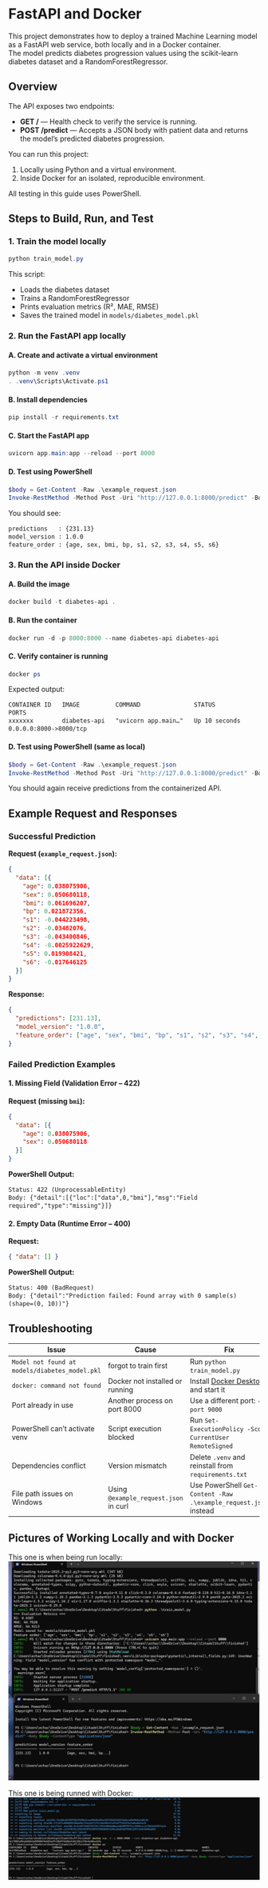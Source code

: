 # FastAPI and Docker

This project demonstrates how to deploy a trained Machine Learning model as a FastAPI web service, both locally and in a Docker container.  
The model predicts diabetes progression values using the scikit-learn diabetes dataset and a RandomForestRegressor.


## Overview

The API exposes two endpoints:
- **GET /** — Health check to verify the service is running.
- **POST /predict** — Accepts a JSON body with patient data and returns the model’s predicted diabetes progression.

You can run this project:
1. Locally using Python and a virtual environment.
2. Inside Docker for an isolated, reproducible environment.

All testing in this guide uses PowerShell.


## Steps to Build, Run, and Test

### 1. Train the model locally
```powershell
python train_model.py
```
This script:
- Loads the diabetes dataset  
- Trains a RandomForestRegressor  
- Prints evaluation metrics (R², MAE, RMSE)  
- Saves the trained model in `models/diabetes_model.pkl`


### 2. Run the FastAPI app locally

#### A. Create and activate a virtual environment
```powershell
python -m venv .venv
. .venv\Scripts\Activate.ps1
```

#### B. Install dependencies
```powershell
pip install -r requirements.txt
```

#### C. Start the FastAPI app
```powershell
uvicorn app.main:app --reload --port 8000
```

#### D. Test using PowerShell
```powershell
$body = Get-Content -Raw .\example_request.json
Invoke-RestMethod -Method Post -Uri "http://127.0.0.1:8000/predict" -Body $body -ContentType "application/json"
```

You should see:
```
predictions   : {231.13}
model_version : 1.0.0
feature_order : {age, sex, bmi, bp, s1, s2, s3, s4, s5, s6}
```

### 3. Run the API inside Docker

#### A. Build the image
```powershell
docker build -t diabetes-api .
```

#### B. Run the container
```powershell
docker run -d -p 8000:8000 --name diabetes-api diabetes-api
```

#### C. Verify container is running
```powershell
docker ps
```
Expected output:
```
CONTAINER ID   IMAGE          COMMAND               STATUS          PORTS
xxxxxxx        diabetes-api   "uvicorn app.main…"   Up 10 seconds   0.0.0.0:8000->8000/tcp
```

#### D. Test using PowerShell (same as local)
```powershell
$body = Get-Content -Raw .\example_request.json
Invoke-RestMethod -Method Post -Uri "http://127.0.0.1:8000/predict" -Body $body -ContentType "application/json"
```

You should again receive predictions from the containerized API.

## Example Request and Responses

### Successful Prediction
**Request (`example_request.json`):**
```json
{
  "data": [{
    "age": 0.038075906,
    "sex": 0.050680118,
    "bmi": 0.061696207,
    "bp": 0.021872356,
    "s1": -0.044223498,
    "s2": -0.03482076,
    "s3": -0.043400846,
    "s4": -0.0025922629,
    "s5": 0.019908421,
    "s6": -0.017646125
  }]
}
```

**Response:**
```json
{
  "predictions": [231.13],
  "model_version": "1.0.0",
  "feature_order": ["age", "sex", "bmi", "bp", "s1", "s2", "s3", "s4", "s5", "s6"]
}
```

### Failed Prediction Examples

#### 1. Missing Field (Validation Error – 422)
**Request (missing `bmi`):**
```json
{
  "data": [{
    "age": 0.038075906,
    "sex": 0.050680118
  }]
}
```

**PowerShell Output:**
```
Status: 422 (UnprocessableEntity)
Body: {"detail":[{"loc":["data",0,"bmi"],"msg":"Field required","type":"missing"}]}
```

#### 2. Empty Data (Runtime Error – 400)
**Request:**
```json
{ "data": [] }
```

**PowerShell Output:**
```
Status: 400 (BadRequest)
Body: {"detail":"Prediction failed: Found array with 0 sample(s) (shape=(0, 10))"}
```

## Troubleshooting

| Issue | Cause | Fix |
|-------|--------|-----|
| `Model not found at models/diabetes_model.pkl` | forgot to train first | Run `python train_model.py` |
| `docker: command not found` | Docker not installed or running | Install [Docker Desktop](https://www.docker.com/products/docker-desktop/) and start it |
| Port already in use | Another process on port 8000 | Use a different port: `--port 9000` |
| PowerShell can’t activate venv | Script execution blocked | Run `Set-ExecutionPolicy -Scope CurrentUser RemoteSigned` |
| Dependencies conflict | Version mismatch | Delete `.venv` and reinstall from `requirements.txt` |
| File path issues on Windows | Using `@example_request.json` in curl | Use PowerShell `Get-Content -Raw .\example_request.json` instead |

## Pictures of Working Locally and with Docker

This one is when being run locally:
![Running locally](images/API_running_locally.jpg)

This one is being runned with Docker:
![Running with Docker](images/API_with_Docker.jpg)
